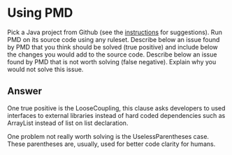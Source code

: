 # Using PMD

Pick a Java project from Github (see the [instructions](../sujet.md) for suggestions). Run PMD on its source code using any ruleset. Describe below an issue found by PMD that you think should be solved (true positive) and include below the changes you would add to the source code. Describe below an issue found by PMD that is not worth solving (false negative). Explain why you would not solve this issue.

## Answer

One true positive is the LooseCoupling, this clause asks developers to used interfaces to external libraries instead of hard coded dependencies such as ArrayList instead of list on list declaration.

One problem not really worth solving is the UselessParentheses case. These parentheses are, usually, used for better code clarity for humans.
